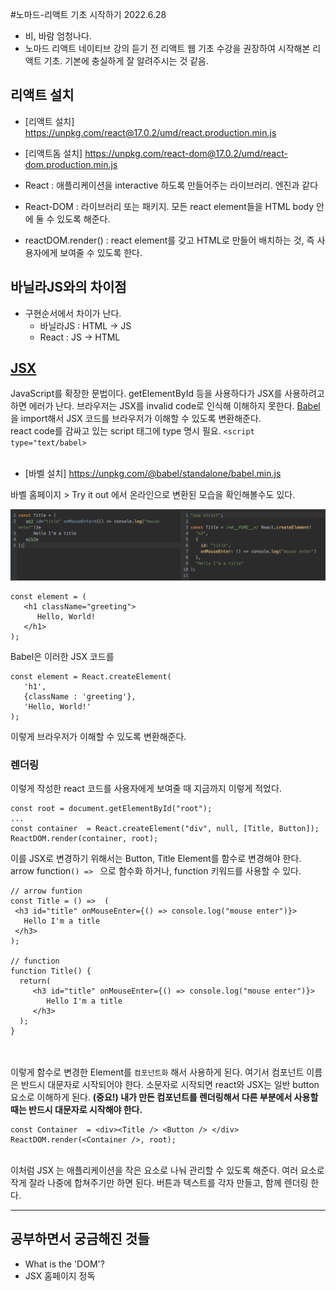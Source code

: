 #노마드-리액트 기초 시작하기
2022.6.28
- 비, 바람 엄청나다.
- 노마드 리액트 네이티브 강의 듣기 전 리액트 웹 기초 수강을 권장하여 시작해본 리액트 기초.
기본에 충실하게 잘 알려주시는 것 같음.

## 리액트 설치
   - [리액트 설치] https://unpkg.com/react@17.0.2/umd/react.production.min.js
   - [리액트돔 설치] https://unpkg.com/react-dom@17.0.2/umd/react-dom.production.min.js

   - React : 애플리케이션을 interactive 하도록 만들어주는 라이브러리. 엔진과 같다
   - React-DOM : 라이브러리 또는 패키지. 모든 react element들을 HTML body 안에 둘 수 있도록 해준다.
   - reactDOM.render() : react element를 갖고 HTML로 만들어 배치하는 것, 즉 사용자에게 보여줄 수 있도록 한다.
   


## 바닐라JS와의 차이점
   - 구현순서에서 차이가 난다.
     - 바닐라JS : HTML -> JS
     - React : JS -> HTML
   

## [JSX](https://ko.reactjs.org/docs/introducing-jsx.html)
JavaScript를 확장한 문법이다. getElementById 등을 사용하다가 JSX를 사용하려고 하면 에러가 난다.
브라우저는 JSX를 invalid code로 인식해 이해하지 못한다. [Babel](https://babeljs.io)을 import해서 JSX 코드를 브라우저가 이해할 수 있도록 변환해준다. <br>
react code를 감싸고 있는 script 태그에 type 명시 필요. `<script type="text/babel>` <br><br>
- [바벨 설치] https://unpkg.com/@babel/standalone/babel.min.js


바벨 홈페이지 > Try it out 에서 온라인으로 변환된 모습을 확인해볼수도 있다.

![](images/babel_site_tryitout.png)


```
const element = (
   <h1 className="greeting">
      Hello, World!
   </h1>
);
```
Babel은 이러한 JSX 코드를
```
const element = React.createElement(
   'h1',
   {className : 'greeting'},
   'Hello, World!'
);
```
이렇게 브라우저가 이해할 수 있도록 변환해준다.


### 렌더링
이렇게 작성한 react 코드를 사용자에게 보여줄 때 지금까지 이렇게 적었다. 
```
const root = document.getElementById("root");
...
const container  = React.createElement("div", null, [Title, Button]);
ReactDOM.render(container, root);
```
이를 JSX로 변경하기 위해서는 Button, Title Element를 함수로 변경해야 한다.
arrow function`() => ` 으로 함수화 하거나, function 키워드를 사용할 수 있다.

```
// arrow funtion
const Title = () =>  (
 <h3 id="title" onMouseEnter={() => console.log("mouse enter")}>
   Hello I'm a title
 </h3>
);

// function
function Title() {
  return(
     <h3 id="title" onMouseEnter={() => console.log("mouse enter")}>
        Hello I'm a title
     </h3>
  );
}
```
<br><br>
이렇게 함수로 변경한 Element를 `컴포넌트화` 해서 사용하게 된다.
여기서 컴포넌트 이름은 반드시 대문자로 시작되어야 한다.
소문자로 시작되면 react와 JSX는 일반 button 요소로 이해하게 된다.
**(중요!) 내가 만든 컴포넌트를 렌더링해서 다른 부분에서 사용할 때는 반드시 대문자로 시작해야 한다.**
```
const Container  = <div><Title /> <Button /> </div>
ReactDOM.render(<Container />, root);
```

<br>
이처럼 JSX 는 애플리케이션을 작은 요소로 나눠 관리할 수 있도록 해준다. 여러 요소로 작게 잘라 나중에 합쳐주기만 하면 된다.
버튼과 텍스트를 각자 만들고, 함께 렌더링 한다.

---

## 공부하면서 궁금해진 것들
- What is the 'DOM'?
- JSX 홈페이지 정독